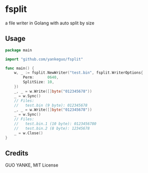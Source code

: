 # fsplit

a file writer in Golang with auto split by size

## Usage

```go
package main

import "github.com/yankeguo/fsplit"

func main() {
	w, _ := fsplit.NewWriter("test.bin", fsplit.WriterOptions{
		Perm:      0640,
		SplitSize: 10,
	})
	_, _ = w.Write([]byte("012345678"))
	_ = w.Sync()
	// Files:
	//   test.bin (9 byte): 012345678
	_, _ = w.Write([]byte("012345678"))
	_ = w.Sync()
	// Files:
	//   test.bin.1 (10 byte): 0123456780
	//   test.bin.2 (8 byte): 12345678
	_ = w.Close()
}
```

## Credits

GUO YANKE, MIT License
